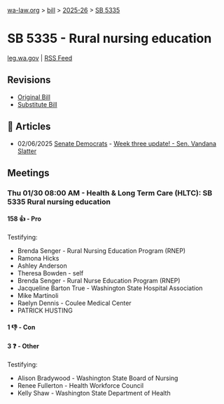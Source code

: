[wa-law.org](/) > [bill](/bill/) > [2025-26](/bill/2025-26/) > [SB 5335](/bill/2025-26/sb/5335/)

# SB 5335 - Rural nursing education
[leg.wa.gov](https://app.leg.wa.gov/billsummary?BillNumber=5335&Year=2025&Initiative=false) | [RSS Feed](./rss.xml)

## Revisions
* [Original Bill](1/)
* [Substitute Bill](S/)

## 📰 Articles
* 02/06/2025 [Senate Democrats](/org/senate_democrats/) - [Week three update! - Sen. Vandana Slatter](https://senatedemocrats.wa.gov/slatter/2025/02/06/week-three-update/#:~:text=SB%205335,)

## Meetings
### Thu 01/30 08:00 AM - Health & Long Term Care (HLTC): SB 5335 Rural nursing education
#### 158 👍 - Pro
Testifying:
* Brenda Senger - Rural Nursing Education Program (RNEP)
* Ramona Hicks
* Ashley Anderson
* Theresa Bowden - self
* Brenda Senger - Rural Nurse Education Program (RNEP)
* Jacqueline Barton True - Washington State Hospital Association
* Mike Martinoli
* Raelyn Dennis - Coulee Medical Center
* PATRICK HUSTING

#### 1 👎 - Con

#### 3 ❓ - Other
Testifying:
* Alison Bradywood - Washington State Board of Nursing
* Renee Fullerton - Health Workforce Council
* Kelly Shaw - Washington State Department of Health
